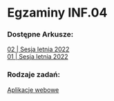 # Egzaminy INF.04

### Dostępne Arkusze:

[02 | Sesja letnia 2022](/inf04/02sj2022.md)  
[01 | Sesja letnia 2022](/inf04/01sj2022.md)


### Rodzaje zadań:
[Aplikacje webowe](/inf04/aplikacjewebowe.md)